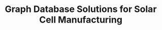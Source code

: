 ---
name: David Fenning
email: dfenning@ucsd.edu
photo: https://i1.rgstatic.net/ii/profile.image/272701554163713-1442028525114_Q128/David-Fenning.jpg
website: http://fenningresearchgroup.com/
domain: A17
title: Graph Database Solutions for Solar Cell Manufacturing
bio: "David P. Fenning is an associate professor in NanoEngineering at UC San Diego, where he directs the Solar Energy Innovation Laboratory (SOLEIL). His group researches materials for solar energy conversion and storage. Currently, his work focuses on defects and reliability in silicon and hybrid perovskite solar cells and CO2 electrocatalysis for solar fuels.

After completing his Ph.D. on silicon solar cell materials at MIT in 2013, he worked with the silicon R&D team at 1366 Technologies Inc., followed by an MIT/Battelle postdoctoral fellowship in solar fuels. He joined the NanoEngineering Department at UC San Diego in 2015.

He is a recipient of the American Chemical Society's PRF New Investigator award and was recognized as a 2017 Hellman Fellow. His research is supported by the DOE SunShot Initiative and the California Energy Commission."
description: "We are interested in developing models to predict the efficiency and durability of next-generation solar cells from early measures of material quality, before the solar cell is even made. We will have data from several timepoints during the fabrication of the solar cell starting with the raw material, then more data about the expected performance as we add each layer of the cell, until we have an actual solar cell that we can measure the efficiency of. We want to determine which measurements and at what timepoints are most valuable to predicting solar effiicency. Similarly, we will expose the solar cells to operation in simulated sunlight and we would like to build models to predict the durability of performance from the material-level data, establishing predictive quality even before we've compelted solar cell."
summer: None
oldstudent: https://lsidarto.github.io/perovskite-graph-database/
prerequisites: Prior experience or willingness to learn setting up NoSQL databases a plus. Visualizations will be done in Python and Javascript.
time: TBD
style: 
seats: 4
tag: Distributed Systems and Other Applications
---